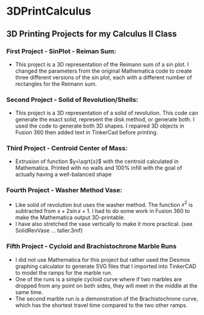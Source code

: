 # 3DPrintCalculus
## 3D Printing Projects for my Calculus II Class

### First Project - SinPlot - Reiman Sum:
  - This project is a 3D representation of the Reimann sum of a sin plot. I changed the parameters from the original Mathematica code to create three different versions of the sin plot, each with a different number of rectangles for the Reimann sum.

### Second Project - Solid of Revolution/Shells:
- This project is a 3D representation of a solid of revolution. This code can generate the exact solid, represent the disk method, or generate both. I used the code to generate both 3D shapes. I repaired 3D objects in Fusion 360 then added text in TinkerCad before printing.

### Third Project - Centroid Center of Mass:
- Extrusion of function $y=\sqrt{x}$ with the centroid calculated in Mathematica. Printed with no walls and 100% infill with the goal of actually having a well-balanced shape

### Fourth Project - Washer Method Vase:
- Like solid of revolution but uses the washer method. The function $x^2$ is subtracted from $x + 2\sin{x} + 1$. I had to do some work in Fusion 360 to make the Mathematica output 3D-printable.
- I have also stretched the vase vertically to make it more practical. (see SolidRevVase ... taller.3mf)

### Fifth Project - Cycloid and Brachistochrone Marble Runs
- I did not use Mathematica for this project but rather used the Desmos graphing calculator to generate SVG files that I imported into TinkerCAD to model the ramps for the marble run.
- One of the runs is a simple cycloid curve where if two marbles are dropped from any point on both sides, they will meet in the middle at the same time.
- The second marble run is a demonstration of the Brachistochrone curve, which has the shortest travel time compared to the two other ramps.
